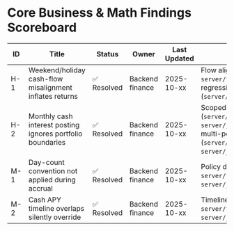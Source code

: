 # Core Business & Math Findings Scoreboard

| ID | Title | Status | Owner | Last Updated | Notes / Evidence |
|----|-------|--------|-------|--------------|------------------|
| H-1 | Weekend/holiday cash-flow misalignment inflates returns | ✅ Resolved | Backend finance | 2025-10-xx | Flow alignment implemented in `server/finance/returns.js`; weekend regression added (`server/__tests__/returns.test.js`). |
| H-2 | Monthly cash interest posting ignores portfolio boundaries | ✅ Resolved | Backend finance | 2025-10-xx | Scoped accrual/posting by portfolio (`server/finance/cash.js`, `server/jobs/daily_close.js`) with new multi-portfolio tests (`server/__tests__/cash.test.js`, `server/__tests__/cash.property.test.js`). |
| M-1 | Day-count convention not applied during accrual | ✅ Resolved | Backend finance | 2025-10-xx | Policy day counts threaded through `server/finance/cash.js`; regression in `server/__tests__/cash.test.js`. |
| M-2 | Cash APY timeline overlaps silently override | ✅ Resolved | Backend finance | 2025-10-xx | Timeline normalization in `server/finance/returns.js`; regression in `server/__tests__/returns.test.js`. |
